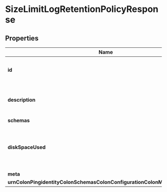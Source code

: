 

# SizeLimitLogRetentionPolicyResponse


## Properties

| Name | Type | Description | Notes |
|------------ | ------------- | ------------- | -------------|
|**id** | **String** | Name of the Log Retention Policy |  |
|**description** | **String** | A description for this Log Retention Policy |  [optional] |
|**schemas** | **List&lt;EnumsizeLimitLogRetentionPolicySchemaUrn&gt;** |  |  |
|**diskSpaceUsed** | **String** | Specifies the maximum total disk space used by the log files. |  |
|**meta** | [**MetaMeta**](MetaMeta.md) |  |  [optional] |
|**urnColonPingidentityColonSchemasColonConfigurationColonMessagesColon20** | [**MetaUrnPingidentitySchemasConfigurationMessages20**](MetaUrnPingidentitySchemasConfigurationMessages20.md) |  |  [optional] |



